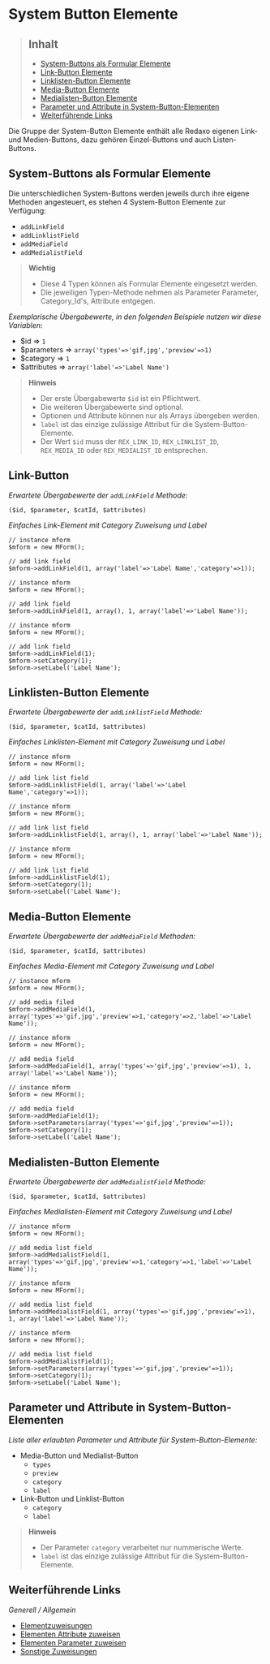 # System Button Elemente

> ## Inhalt
> - [System-Buttons als Formular Elemente](#System-Buttons)
> - [Link-Button Elemente](#Link-Button)
> - [Linklisten-Button Elemente](#Linklisten-Button)
> - [Media-Button Elemente](#Media-Button)
> - [Medialisten-Button Elemente](#Medialisten-Button)
> - [Parameter und Attribute in System-Button-Elementen](#Parameter)
> - [Weiterführende Links](#Links)

Die Gruppe der System-Button Elemente enthält alle Redaxo eigenen Link- und Medien-Buttons, dazu gehören Einzel-Buttons und auch Listen-Buttons.


<a name="System-Buttons"></a>
## System-Buttons als Formular Elemente


Die unterschiedlichen System-Buttons werden jeweils durch ihre eigene Methoden angesteuert, es stehen 4 System-Button Elemente zur Verfügung:


* `addLinkField`
* `addLinklistField`
* `addMediaField`
* `addMedialistField`


> **Wichtig**
>
> * Diese 4 Typen können als Formular Elemente eingesetzt werden. 
> * Die jeweiligen Typen-Methode nehmen als Parameter Parameter, Category_Id's, Attribute entgegen.


*Exemplarische Übergabewerte, in den folgenden Beispiele nutzen wir diese Variablen:*

* $id => `1`
* $parameters => `array('types'=>'gif,jpg','preview'=>1)`
* $category => `1`
* $attributes => `array('label'=>'Label Name')`


> **Hinweis**
>
> * Der erste Übergabewerte `$id` ist ein Pflichtwert.
> * Die weiteren Übergabewerte sind optional.
> * Optionen und Attribute können nur als Arrays übergeben werden.
> * `label` ist das einzige zulässige Attribut für die System-Button-Elemente.
> * Der Wert `$id` muss der `REX_LINK_ID`, `REX_LINKLIST_ID`, `REX_MEDIA_ID` oder `REX_MEDIALIST_ID` entsprechen.
    

<a name="Link-Button"></a>
## Link-Button

*Erwartete Übergabewerte der `addLinkField` Methode:*

`($id, $parameter, $catId, $attributes)`

*Einfaches Link-Element mit Category Zuweisung und Label*

```
// instance mform
$mform = new MForm();

// add link field
$mform->addLinkField(1, array('label'=>'Label Name','category'=>1));
```

```
// instance mform
$mform = new MForm();

// add link field
$mform->addLinkField(1, array(), 1, array('label'=>'Label Name'));
```

```
// instance mform
$mform = new MForm();

// add link field
$mform->addLinkField(1);
$mform->setCategory(1);
$mform->setLabel('Label Name');
```


<a name="Linklisten-Button"></a>
## Linklisten-Button Elemente

*Erwartete Übergabewerte der `addLinklistField` Methode:*

`($id, $parameter, $catId, $attributes)`

*Einfaches Linklisten-Element mit Category Zuweisung und Label*

```
// instance mform
$mform = new MForm();

// add link list field
$mform->addLinklistField(1, array('label'=>'Label Name','category'=>1));
```

```
// instance mform
$mform = new MForm();

// add link list field
$mform->addLinklistField(1, array(), 1, array('label'=>'Label Name'));
```

```
// instance mform
$mform = new MForm();

// add link list field
$mform->addLinklistField(1);
$mform->setCategory(1);
$mform->setLabel('Label Name');
```


<a name="Media-Button"></a>
## Media-Button Elemente


*Erwartete Übergabewerte der `addMediaField` Methoden:*


`($id, $parameter, $catId, $attributes)`

*Einfaches Media-Element mit Category Zuweisung und Label*

```
// instance mform
$mform = new MForm();

// add media filed
$mform->addMediaField(1, array('types'=>'gif,jpg','preview'=>1,'category'=>2,'label'=>'Label Name'));
```

```
// instance mform
$mform = new MForm();

// add media field
$mform->addMediaField(1, array('types'=>'gif,jpg','preview'=>1), 1, array('label'=>'Label Name'));
```

```
// instance mform
$mform = new MForm();

// add media field
$mform->addMediaField(1);
$mform->setParameters(array('types'=>'gif,jpg','preview'=>1));
$mform->setCategory(1);
$mform->setLabel('Label Name');
```


<a name="Medialisten-Button"></a>
## Medialisten-Button Elemente

*Erwartete Übergabewerte der `addMedialistField` Methode:*


`($id, $parameter, $catId, $attributes)`

*Einfaches Medialisten-Element mit Category Zuweisung und Label*

```
// instance mform
$mform = new MForm();

// add media list field
$mform->addMedialistField(1, array('types'=>'gif,jpg','preview'=>1,'category'=>1,'label'=>'Label Name'));
```

```
// instance mform
$mform = new MForm();

// add media list field
$mform->addMedialistField(1, array('types'=>'gif,jpg','preview'=>1), 1, array('label'=>'Label Name'));
```

```
// instance mform
$mform = new MForm();

// add media list field
$mform->addMedialistField(1);
$mform->setParameters(array('types'=>'gif,jpg','preview'=>1));
$mform->setCategory(1);
$mform->setLabel('Label Name');
```


<a name="Parameter"></a>
## Parameter und Attribute in System-Button-Elementen

*Liste aller erlaubten Parameter und Attribute für System-Button-Elemente:*

* Media-Button und Medialist-Button
  * `types`
  * `preview`
  * `category`
  * `label`
* Link-Button und Linklist-Button
  * `category`
  * `label`

> **Hinweis**
>
> * Der Parameter `category` verarbeitet nur nummerische Werte.
> * `label` ist das einzige zulässige Attribut für die System-Button-Elemente.


<a name="Links"></a>
## Weiterführende Links

*Generell / Allgemein*

* [Elementzuweisungen](elements_general.md)
* [Elementen Attribute zuweisen](elements_attributes.md)
* [Elementen Parameter zuweisen](elements_params.md)
* [Sonstige Zuweisungen](elements_others.md)
